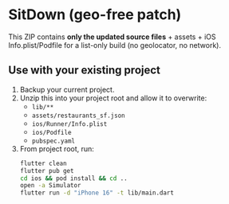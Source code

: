 # SitDown (geo-free patch)
This ZIP contains **only the updated source files** + assets + iOS Info.plist/Podfile for a list-only build (no geolocator, no network).

## Use with your existing project
1. Backup your current project.
2. Unzip this into your project root and allow it to overwrite:
   - `lib/**`
   - `assets/restaurants_sf.json`
   - `ios/Runner/Info.plist`
   - `ios/Podfile`
   - `pubspec.yaml`
3. From project root, run:
   ```bash
   flutter clean
   flutter pub get
   cd ios && pod install && cd ..
   open -a Simulator
   flutter run -d "iPhone 16" -t lib/main.dart
   ```

